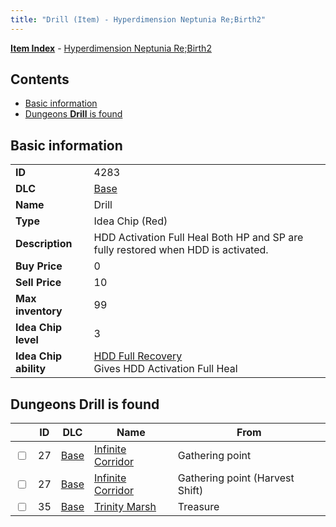 ```yaml
---
title: "Drill (Item) - Hyperdimension Neptunia Re;Birth2"
---
```


[**Item Index**](/neptunia/rb2/item/index.html) - [Hyperdimension Neptunia Re;Birth2](/neptunia/rb2)

## Contents

- [Basic information](#basic-information)
- [Dungeons **Drill** is found](#dungeons-drill-is-found)

## Basic information

|   |   |
| -- | -- |
| **ID** | 4283 |
| **DLC** | [Base](/neptunia/rb2/dlc/0-base.html) |
| **Name** | Drill |
| **Type** | Idea Chip (Red) |
| **Description** | HDD Activation Full Heal Both HP and SP are fully restored when HDD is activated. |
| **Buy Price** | 0 |
| **Sell Price** | 10 |
| **Max inventory** | 99 |
| **Idea Chip level** | 3 |
| **Idea Chip ability** | [HDD Full Recovery](/neptunia/rb2/ability/0-9682-hdd-full-recovery.html)<br />Gives HDD Activation Full Heal |

## Dungeons **Drill** is found

|    | ID | DLC | Name | From |
| -- | -- | --- | ---- | ---- |
| <input type="checkbox" id="rb2-dungeon-0-27" class="trackbox" /> | 27 | [Base](/neptunia/rb2/dlc/0-base.html) | [Infinite Corridor](/neptunia/rb2/dungeon/0-27-infinite-corridor.html) | Gathering point |
| <input type="checkbox" id="rb2-dungeon-0-27" class="trackbox" /> | 27 | [Base](/neptunia/rb2/dlc/0-base.html) | [Infinite Corridor](/neptunia/rb2/dungeon/0-27-infinite-corridor.html) | Gathering point (Harvest Shift) |
| <input type="checkbox" id="rb2-dungeon-0-35" class="trackbox" /> | 35 | [Base](/neptunia/rb2/dlc/0-base.html) | [Trinity Marsh](/neptunia/rb2/dungeon/0-35-trinity-marsh.html) | Treasure |